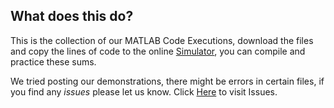 ## What does this do?
This is the collection of our MATLAB Code Executions, download the files and copy the lines of code to the online [Simulator](https://in.mathworks.com/products/matlab-online.html),
you can compile and practice these sums.

We tried posting our demonstrations, there might be errors in certain files, if you find any _issues_ please let us know.
Click [Here](https://github.com/arjunqwerty/Matlab/issues) to visit Issues. 
